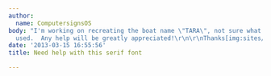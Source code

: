 ```yaml
---
author:
  name: ComputersignsOS
body: "I'm working on recreating the boat name \"TARA\", not sure what font type they
  used.  Any help will be greatly appreciated!\r\n\r\nThanks[img:sites/default/files/old-images/Tara-boat-name_3547.jpg]"
date: '2013-03-15 16:55:56'
title: Need help with this serif font

---
```


